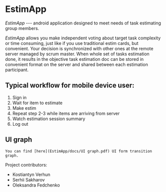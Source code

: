 # EstimApp

_EstimApp_ --- android application designed to meet needs of task estimating group members.

_EstimApp_ allows you make independent voting about target task complexity or time consuming, just like if you use traditional estim cards, but convenient.
Your decision is synchronized with other ones at the remote server managed by scrum master.
When whole set of tasks estimation done, it results in the objective task estimation doc can be stored in convenient format on the server and shared between each estimation participant.

## Typical workflow for mobile device user:
  1. Sign in
  2. Wait for item to estimate
  3. Make estim
  4. Repeat step 2-3 while items are arriving from server
  5. Watch estimation session summary
  6. Log out

## UI graph
	You can find [here](EstimApp/docs/UI graph.pdf) UI form transition graph.

Project contributors:
  - Kostiantyn Verhun
  - Serhii Sakharov
  - Oleksandra Fedchenko